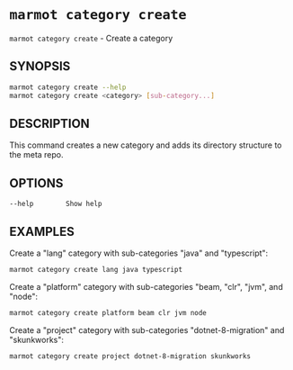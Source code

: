 # `marmot category create`

`marmot category create` - Create a category

## SYNOPSIS

```sh
marmot category create --help
marmot category create <category> [sub-category...]
```

## DESCRIPTION

This command creates a new category and adds its directory structure to the
meta repo.

## OPTIONS

```text
--help        Show help
```

## EXAMPLES

Create a "lang" category with sub-categories "java" and "typescript":

```sh
marmot category create lang java typescript
```

Create a "platform" category with sub-categories "beam, "clr", "jvm", and "node":

```sh
marmot category create platform beam clr jvm node
```

Create a "project" category with sub-categories "dotnet-8-migration" and "skunkworks":

```sh
marmot category create project dotnet-8-migration skunkworks
```

